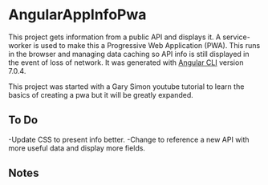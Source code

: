 # AngularAppInfoPwa

This project gets information from a public API and displays it. A service-worker is used to make this a Progressive Web Application (PWA). This runs in the browser and managing data caching so API info is still displayed in the event of loss of network. It was generated with [Angular CLI](https://github.com/angular/angular-cli) version 7.0.4.

This project was started with a Gary Simon youtube tutorial to learn the basics of creating a pwa but it will be greatly expanded.

## To Do

-Update CSS to present info better.
-Change to reference a new API with more useful data and display more fields.

## Notes